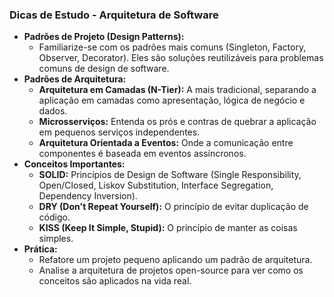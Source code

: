 
### Dicas de Estudo - Arquitetura de Software

- **Padrões de Projeto (Design Patterns):**
    - Familiarize-se com os padrões mais comuns (Singleton, Factory, Observer, Decorator). Eles são soluções reutilizáveis para problemas comuns de design de software.
- **Padrões de Arquitetura:**
    - **Arquitetura em Camadas (N-Tier):** A mais tradicional, separando a aplicação em camadas como apresentação, lógica de negócio e dados.
    - **Microsserviços:** Entenda os prós e contras de quebrar a aplicação em pequenos serviços independentes.
    - **Arquitetura Orientada a Eventos:** Onde a comunicação entre componentes é baseada em eventos assíncronos.
- **Conceitos Importantes:**
    - **SOLID:** Princípios de Design de Software (Single Responsibility, Open/Closed, Liskov Substitution, Interface Segregation, Dependency Inversion).
    - **DRY (Don't Repeat Yourself):** O princípio de evitar duplicação de código.
    - **KISS (Keep It Simple, Stupid):** O princípio de manter as coisas simples.
- **Prática:**
    - Refatore um projeto pequeno aplicando um padrão de arquitetura.
    - Analise a arquitetura de projetos open-source para ver como os conceitos são aplicados na vida real.

